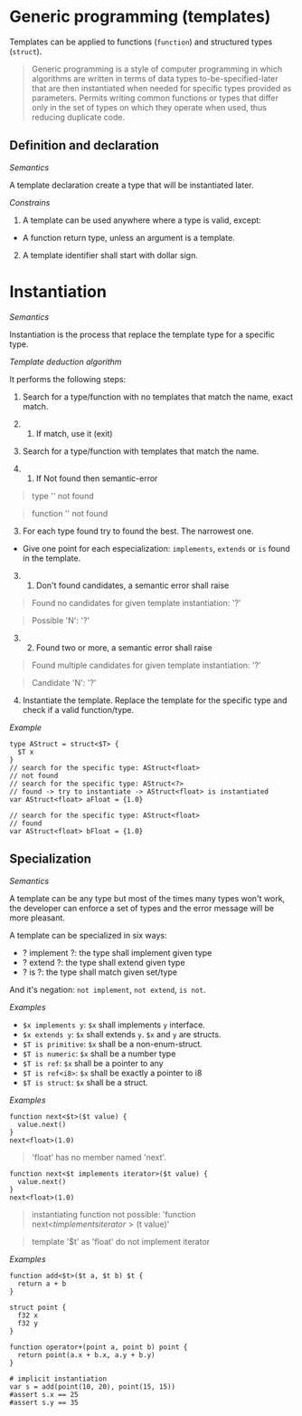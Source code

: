 <!-- 
  https://en.wikipedia.org/wiki/Generic_programming
-->
# Generic programming (templates)

Templates can be applied to functions (`function`) and structured types (`struct`).

> Generic programming is a style of computer programming in which algorithms are written in terms of data types to-be-specified-later that are then instantiated when needed for specific types provided as parameters. Permits writing common functions or types that differ only in the set of types on which they operate when used, thus reducing duplicate code.

## Definition and declaration

*Semantics*

A template declaration create a type that will be instantiated later.

*Constrains*

1. A template can be used anywhere where a type is valid, except:

* A function return type, unless an argument is a template.

2. A template identifier shall start with dollar sign.

<!-- 
2. A template shall have unique name in the file.

Template names are private to the file. -->


# Instantiation

*Semantics*

Instantiation is the process that replace the template type for a specific type.

*Template deduction algorithm*

It performs the following steps:

1. Search for a type/function with no templates that match the name, exact match.

1. 1. If match, use it (exit)

2. Search for a type/function with templates that match the name.

2. 1. If Not found then semantic-error

> type '' not found

> function '' not found

3. For each type found try to found the best. The narrowest one.

* Give one point for each especialization: `implements`, `extends` or `is` found in the template.

3. 1. Don't found candidates, a semantic error shall raise

> Found no candidates for given template instantiation: '?'

> Possible 'N': '?'

3. 2. Found two or more, a semantic error shall raise

> Found multiple candidates for given template instantiation: '?'

> Candidate 'N': '?'


4. Instantiate the template. Replace the template for the specific
type and check if a valid function/type.

*Example*

```
type AStruct = struct<$T> {
  $T x
}
// search for the specific type: AStruct<float>
// not found
// search for the specific type: AStruct<?>
// found -> try to instantiate -> AStruct<float> is instantiated
var AStruct<float> aFloat = {1.0}

// search for the specific type: AStruct<float>
// found
var AStruct<float> bFloat = {1.0}
```

## Specialization

*Semantics*

A template can be any type but most of the times many types won't work, the developer
can enforce a set of types and the error message will be more pleasant.

A template can be specialized in six ways:

* ? implement ?: the type shall implement given type
* ? extend ?: the type shall extend given type
* ? is ?: the type shall match given set/type

And it's negation: `not implement`, `not extend`, `is not`.

*Examples*

* `$x implements y`: `$x` shall implements `y` interface.
* `$x extends y`: `$x` shall extends `y`. `$x` and `y` are structs.
* `$T is primitive`: `$x` shall be a non-enum-struct.
* `$T is numeric`: `$x` shall be a number type
* `$T is ref`: `$x` shall be a pointer to any
* `$T is ref<i8>`: `$x` shall be exactly a pointer to i8
* `$T is struct`: `$x` shall be a struct.

*Examples*

```error
function next<$t>($t value) {
  value.next()
}
next<float>(1.0)
```

> 'float' has no member named 'next'.

```error
function next<$t implements iterator>($t value) {
  value.next()
}
next<float>(1.0)
```

> instantiating function not possible: 'function next<$t implements iterator>($t value)'

> template '$t' as 'float' do not implement iterator

*Examples*

```language
function add<$t>($t a, $t b) $t {
  return a + b
}

struct point {
  f32 x
  f32 y
}

function operator+(point a, point b) point {
  return point(a.x + b.x, a.y + b.y)
}

# implicit instantiation
var s = add(point(10, 20), point(15, 15))
#assert s.x == 25
#assert s.y == 35
```
